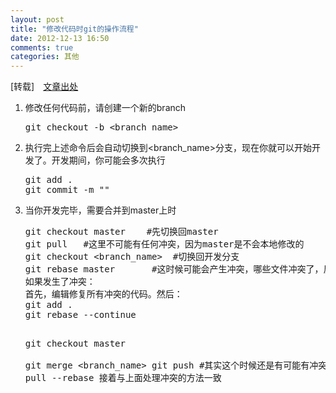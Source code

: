 ```yaml
---
layout: post
title: "修改代码时git的操作流程"
date: 2012-12-13 16:50
comments: true
categories: 其他
---
```

<!-- more -->
<p class="laiyuan">[转载]　<a href="http://yuanhsh.iteye.com/blog/987705">文章出处</a></p>
<ol>
<li>修改任何代码前，请创建一个新的branch
<pre class="wiki">git checkout -b &lt;branch_name&gt;
</pre>
</li>
<li>执行完上述命令后会自动切换到&lt;branch_name&gt;分支，现在你就可以开始开发了。开发期间，你可能会多次执行
<pre class="wiki">git add .
git commit -m ""
</pre>
</li>
<li>当你开发完毕，需要合并到master上时
<pre class="wiki">git checkout master    #先切换回master
git pull   #这里不可能有任何冲突，因为master是不会本地修改的
git checkout &lt;branch_name&gt;  #切换回开发分支
git rebase master       #这时候可能会产生冲突，哪些文件冲突了，反馈信息里有明确显示
如果发生了冲突：
首先，编辑修复所有冲突的代码。然后：
git add .
git rebase --continue

git checkout master   
git merge &lt;branch_name&gt;
git push                    #其实这个时候还是有可能有冲突
git pull --rebase
接着与上面处理冲突的方法一致</pre>
</li>
</ol>
